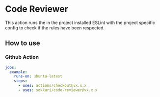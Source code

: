 # Code Reviewer

This action runs the in the project installed ESLint with the project specific config to check if the rules have been respected.

## How to use
### Github Action
```yml
jobs:
  example:
    runs-on: ubuntu-latest
    steps:
      - uses: actions/checkout@vx.x.x
      - uses: sokkuri/code-reviewer@vx.x.x
```
